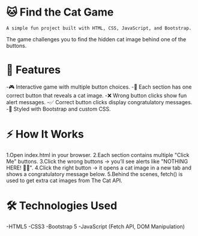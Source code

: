 # 🐱 Find the Cat Game
    A simple fun project built with HTML, CSS, JavaScript, and Bootstrap.
The game challenges you to find the hidden cat image behind one of the buttons.

# 🚀 Features
-🎮 Interactive game with multiple button choices.
-🐾 Each section has one correct button that reveals a cat image.
-❌ Wrong button clicks show fun alert messages.
-✅ Correct button clicks display congratulatory messages.
-🎨 Styled with Bootstrap and custom CSS.

# ⚡ How It Works
 1.Open index.html in your browser.
 2.Each section contains multiple "Click Me" buttons.
 3.Click the wrong buttons → you’ll see alerts like "NOTHING HERE! 🤷‍♀".
 4.Click the right button → it opens a cat image in a new tab and shows a congratulatory message below.
 5.Behind the scenes, fetch() is used to get extra cat images from The Cat API.

 # 🛠️ Technologies Used
 -HTML5
 -CSS3
 -Bootstrap 5
 -JavaScript (Fetch API, DOM Manipulation)
